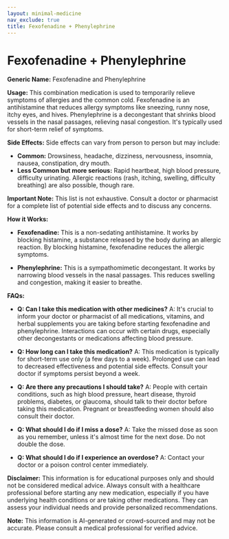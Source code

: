 ```yaml
---
layout: minimal-medicine
nav_exclude: true
title: Fexofenadine + Phenylephrine
---
```


# Fexofenadine + Phenylephrine

**Generic Name:** Fexofenadine and Phenylephrine

**Usage:** This combination medication is used to temporarily relieve symptoms of allergies and the common cold.  Fexofenadine is an antihistamine that reduces allergy symptoms like sneezing, runny nose, itchy eyes, and hives. Phenylephrine is a decongestant that shrinks blood vessels in the nasal passages, relieving nasal congestion.  It's typically used for short-term relief of symptoms.

**Side Effects:**  Side effects can vary from person to person but may include:

* **Common:** Drowsiness, headache, dizziness, nervousness, insomnia, nausea, constipation, dry mouth.
* **Less Common but more serious:**  Rapid heartbeat, high blood pressure, difficulty urinating.  Allergic reactions (rash, itching, swelling, difficulty breathing) are also possible, though rare.

**Important Note:** This list is not exhaustive. Consult a doctor or pharmacist for a complete list of potential side effects and to discuss any concerns.


**How it Works:**

* **Fexofenadine:** This is a non-sedating antihistamine.  It works by blocking histamine, a substance released by the body during an allergic reaction. By blocking histamine, fexofenadine reduces the allergic symptoms.

* **Phenylephrine:** This is a sympathomimetic decongestant. It works by narrowing blood vessels in the nasal passages.  This reduces swelling and congestion, making it easier to breathe.


**FAQs:**

* **Q: Can I take this medication with other medicines?** A:  It's crucial to inform your doctor or pharmacist of all medications, vitamins, and herbal supplements you are taking before starting fexofenadine and phenylephrine.  Interactions can occur with certain drugs, especially other decongestants or medications affecting blood pressure.

* **Q: How long can I take this medication?** A:  This medication is typically for short-term use only (a few days to a week).  Prolonged use can lead to decreased effectiveness and potential side effects.  Consult your doctor if symptoms persist beyond a week.

* **Q:  Are there any precautions I should take?** A:  People with certain conditions, such as high blood pressure, heart disease, thyroid problems, diabetes, or glaucoma, should talk to their doctor before taking this medication.  Pregnant or breastfeeding women should also consult their doctor.

* **Q:  What should I do if I miss a dose?** A:  Take the missed dose as soon as you remember, unless it's almost time for the next dose. Do not double the dose.

* **Q:  What should I do if I experience an overdose?** A:  Contact your doctor or a poison control center immediately.

**Disclaimer:** This information is for educational purposes only and should not be considered medical advice.  Always consult with a healthcare professional before starting any new medication, especially if you have underlying health conditions or are taking other medications.  They can assess your individual needs and provide personalized recommendations.


**Note:** This information is AI-generated or crowd-sourced and may not be accurate. Please consult a medical professional for verified advice.